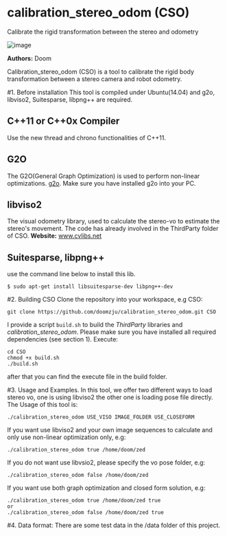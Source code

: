 # calibration_stereo_odom (CSO)
Calibrate the rigid transformation between the stereo and odometry

 ![image](https://github.com/doomzzju/CSO/blob/master/img.png)

**Authors:** Doom

Calibration_stereo_odom (CSO) is a tool to calibrate the rigid body transformation between a stereo camera and robot odometry.

#1. Before installation
This tool is compiled under Ubuntu(14.04) and g2o, libviso2, Suitesparse, libpng++ are required. 

## C++11 or C++0x Compiler
Use the new thread and chrono functionalities of C++11.

## G2O
The G2O(General Graph Optimization) is used to perform non-linear optimizations. 
[g2o](https://github.com/RainerKuemmerle/g2o). Make sure you have installed g2o into your PC.

## libviso2
The visual odometry library, used to calculate the stereo-vo to estimate the stereo's movement. The code has already involved in the ThirdParty folder of CSO.
**Website:** www.cvlibs.net

## Suitesparse, libpng++
use the command line below to install this lib.
```
$ sudo apt-get install libsuitesparse-dev libpng++-dev
```
#2. Building CSO
Clone the repository into your workspace, e.g CSO:
```
git clone https://github.com/doomzju/calibration_stereo_odom.git CSO
```
I provide a script `build.sh` to build the *ThirdParty* libraries and *calibration_stereo_odom*. Please make sure you have installed all required dependencies (see section 1). Execute:
```
cd CSO
chmod +x build.sh
./build.sh
```
after that you can find the execute file in the build folder.

#3. Usage and Examples.
In this tool, we offer two different ways to load stereo vo, one is using libviso2 the other one is loading pose file directly.
The Usage of this tool is:
```
./calibration_stereo_odom USE_VISO IMAGE_FOLDER USE_CLOSEFORM
```
If you want use libviso2 and your own image sequences to calculate and only use non-linear optimization only, e.g:
```
./calibration_stereo_odom true /home/doom/zed
```
If you do not want use libvsio2, please specify the vo pose folder, e.g:
```
./calibration_stereo_odom false /home/doom/zed
```
If you want use both graph optimization and closed form solution, e.g:
```
./calibration_stereo_odom true /home/doom/zed true
or
./calibration_stereo_odom false /home/doom/zed true
```

#4. Data format:
There are some test data in the /data folder of this project.
